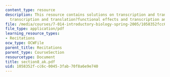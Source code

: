 ```yaml
---
content_type: resource
description: This resource contains solutions on transcription and translation?practice,
  transcription and translation?functional effects and transcription and translation?conclusions.
file: /media/courses/7-014-introductory-biology-spring-2005/1058352fcc6c00453fab70f8a6e9e740_section8_ak.pdf
file_type: application/pdf
learning_resource_types:
- Recitations
ocw_type: OCWFile
parent_title: Recitations
parent_type: CourseSection
resourcetype: Document
title: section8_ak.pdf
uid: 1058352f-cc6c-0045-3fab-70f8a6e9e740
---
```

